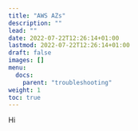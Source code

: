 ```yaml
---
title: "AWS AZs"
description: ""
lead: ""
date: 2022-07-22T12:26:14+01:00
lastmod: 2022-07-22T12:26:14+01:00
draft: false
images: []
menu: 
  docs:
    parent: "troubleshooting"
weight: 1
toc: true
---
```


Hi
